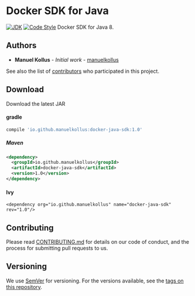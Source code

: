 # Docker SDK for Java
[![JDK](https://img.shields.io/badge/java-SE8-blue.svg)](http://www.oracle.com/technetwork/java/javase/downloads/jdk8-downloads-2133151.html) 
[![Code Style](https://img.shields.io/badge/codestyle-google-blue.svg)](https://google.github.io/styleguide/javaguide.html)
Docker SDK for Java 8.

## Authors
* **Manuel Kollus** - *Initial work* - [manuelkollus](https://github.com/manuelkollus)

See also the list of [contributors](https://github.com/manuelkollus/docker-java-sdk/contributors) who participated in this project.

## Download
Download the latest JAR 

#### gradle
```groovy
compile 'io.github.manuelkollus:docker-java-sdk:1.0'
```

##### Maven
```xml
<dependency>
  <groupId>io.github.manuelkollus</groupId>
  <artifactId>docker-java-sdk</artifactId>
  <version>1.0</version>
</dependency>
```

#### Ivy
```ivy
<dependency org="io.github.manuelkollus" name="docker-java-sdk" rev="1.0"/>
```

## Contributing
Please read [CONTRIBUTING.md](https://github.com/manuelkollus/docker-java-sdk/.github/CONTRIBUTING.md) for details on our code of conduct, and the process for submitting pull requests to us.

## Versioning
We use [SemVer](http://semver.org/) for versioning. For the versions available, see the [tags on this repository](https://github.com/manuelkollus/docker-java-sdk/tags).